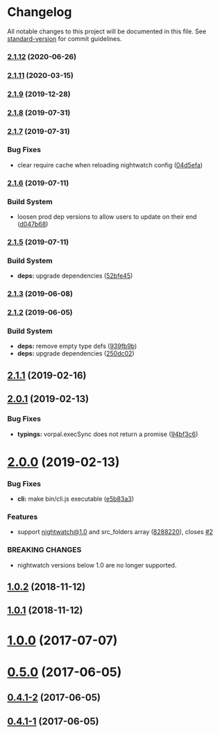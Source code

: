 # Changelog

All notable changes to this project will be documented in this file. See [standard-version](https://github.com/conventional-changelog/standard-version) for commit guidelines.

### [2.1.12](https://github.com/jahed/night-patrol/compare/v2.1.11...v2.1.12) (2020-06-26)

### [2.1.11](https://github.com/jahed/night-patrol/compare/v2.1.10...v2.1.11) (2020-03-15)

### [2.1.9](https://github.com/jahed/night-patrol/compare/v2.1.8...v2.1.9) (2019-12-28)

### [2.1.8](https://github.com/jahed/night-patrol/compare/v2.1.7...v2.1.8) (2019-07-31)

### [2.1.7](https://github.com/jahed/night-patrol/compare/v2.1.6...v2.1.7) (2019-07-31)


### Bug Fixes

* clear require cache when reloading nightwatch config ([04d5efa](https://github.com/jahed/night-patrol/commit/04d5efa))



### [2.1.6](https://github.com/jahed/night-patrol/compare/v2.1.5...v2.1.6) (2019-07-11)


### Build System

* loosen prod dep versions to allow users to update on their end ([d047b68](https://github.com/jahed/night-patrol/commit/d047b68))



### [2.1.5](https://github.com/jahed/night-patrol/compare/v2.1.4...v2.1.5) (2019-07-11)


### Build System

* **deps:** upgrade dependencies ([52bfe45](https://github.com/jahed/night-patrol/commit/52bfe45))



### [2.1.3](https://github.com/jahed/night-patrol/compare/v2.1.2...v2.1.3) (2019-06-08)



### [2.1.2](https://github.com/jahed/night-patrol/compare/v2.1.1...v2.1.2) (2019-06-05)


### Build System

* **deps:** remove empty type defs ([939fb9b](https://github.com/jahed/night-patrol/commit/939fb9b))
* **deps:** upgrade dependencies ([250dc02](https://github.com/jahed/night-patrol/commit/250dc02))



## [2.1.1](https://github.com/jahed/night-patrol/compare/v2.1.0...v2.1.1) (2019-02-16)



<a name="2.0.1"></a>
## [2.0.1](https://github.com/jahed/night-patrol/compare/v2.0.0...v2.0.1) (2019-02-13)


### Bug Fixes

* **typings:** vorpal.execSync does not return a promise ([94bf3c6](https://github.com/jahed/night-patrol/commit/94bf3c6))



<a name="2.0.0"></a>
# [2.0.0](https://github.com/jahed/night-patrol/compare/v1.0.2...v2.0.0) (2019-02-13)


### Bug Fixes

* **cli:** make bin/cli.js executable ([e5b83a3](https://github.com/jahed/night-patrol/commit/e5b83a3))


### Features

* support nightwatch@1.0 and src_folders array ([8288220](https://github.com/jahed/night-patrol/commit/8288220)), closes [#2](https://github.com/jahed/night-patrol/issues/2)


### BREAKING CHANGES

* nightwatch versions below 1.0 are no longer supported.



<a name="1.0.2"></a>
## [1.0.2](https://github.com/jahed/night-patrol/compare/v1.0.1...v1.0.2) (2018-11-12)



<a name="1.0.1"></a>
## [1.0.1](https://github.com/jahed/night-patrol/compare/v1.0.0...v1.0.1) (2018-11-12)



<a name="1.0.0"></a>
# [1.0.0](https://github.com/jahed/night-patrol/compare/v0.5.0...v1.0.0) (2017-07-07)



<a name="0.5.0"></a>
# [0.5.0](https://github.com/jahed/night-patrol/compare/v0.4.1-2...v0.5.0) (2017-06-05)



<a name="0.4.1-2"></a>
## [0.4.1-2](https://github.com/jahed/night-patrol/compare/v0.4.1-1...v0.4.1-2) (2017-06-05)



<a name="0.4.1-1"></a>
## [0.4.1-1](https://github.com/jahed/night-patrol/compare/v0.4.1-0...v0.4.1-1) (2017-06-05)
